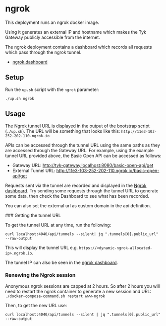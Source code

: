 # ngrok 

This deployment runs an ngrok docker image.

Using it generates an external IP and hostname which makes the Tyk Gateway publicly accessible from the internet.

The ngrok deployment contains a dashboard which records all requests which pass through the ngrok tunnel.

- [ngrok dashboard](http://localhost:4040)

## Setup

Run the `up.sh` script with the `ngrok` parameter:

```
./up.sh ngrok
```

## Usage

The Ngrok tunnel URL is displayed in the output of the bootstrap script (`./up.sh`). 
The URL will be something that looks like this: `http://11e3-103-252-202-110.ngrok.io`

APIs can be accessed through the tunnel URL using the same paths as they are accessed through the Gateway URL. 
For example, using the example tunnel URL provided above, the Basic Open API can be accessed as follows:

- Gateway URL: http://tyk-gateway.localhost:8080/basic-open-api/get
- External Tunnel URL: http://11e3-103-252-202-110.ngrok.io/basic-open-api/get

Requests sent via the tunnel are recorded and displayed in the [Ngrok dashboard](http://localhost:4040). 
Try sending some requests through the tunnel URL to generate some data, then check the Dashboard to see what has been recorded.

You can also set the external url as custom domain in the api definition.
 
### Getting the tunnel URL

To get the tunnel URL at any time, run the following:
```
curl localhost:4040/api/tunnels --silent| jq ".tunnels[0].public_url" --raw-output
```

This will display the tunnel URL e.g. `https://<dynamic-ngrok-allocated-ip>.ngrok.io`.

The tunnel IP can also be seen in the [ngrok dashboard](http://localhost:4040).

### Renewing the Ngrok session

Anonymous ngrok sessions are capped at 2 hours. So after 2 hours you will need to restart the ngrok container to generate a new session and URL:
`./docker-compose-command.sh restart www-ngrok`

Then, to get the new URL use:

```
curl localhost:4040/api/tunnels --silent | jq ".tunnels[0].public_url" --raw-output
```
